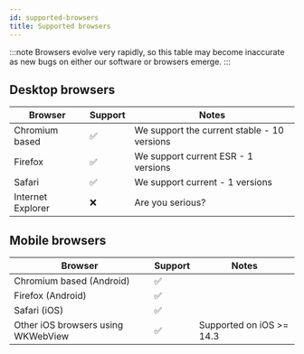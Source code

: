 ```yaml
---
id: supported-browsers
title: Supported browsers
---
```


:::note
Browsers evolve very rapidly, so this table may become inaccurate as new bugs on either our software or browsers emerge.
:::

## Desktop browsers

| Browser | Support | Notes |
|---|---|---|
| Chromium based | ✅ | We support the current stable - 10 versions |
| Firefox | ✅ | We support current ESR - 1 versions |
| Safari | ✅ | We support current - 1 versions |
| Internet Explorer | ❌ | Are you serious? |

## Mobile browsers

| Browser | Support | Notes |
|---|---|---|
| Chromium based (Android) | ✅ | |
| Firefox (Android) | ✅ | |
| Safari (iOS) | ✅ | |
| Other iOS browsers using WKWebView | ✅ | Supported on iOS >= 14.3 |
